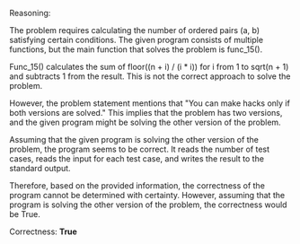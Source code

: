 Reasoning: 

The problem requires calculating the number of ordered pairs (a, b) satisfying certain conditions. The given program consists of multiple functions, but the main function that solves the problem is func_15(). 

Func_15() calculates the sum of floor((n + i) / (i * i)) for i from 1 to sqrt(n + 1) and subtracts 1 from the result. This is not the correct approach to solve the problem.

However, the problem statement mentions that "You can make hacks only if both versions are solved." This implies that the problem has two versions, and the given program might be solving the other version of the problem.

Assuming that the given program is solving the other version of the problem, the program seems to be correct. It reads the number of test cases, reads the input for each test case, and writes the result to the standard output.

Therefore, based on the provided information, the correctness of the program cannot be determined with certainty. However, assuming that the program is solving the other version of the problem, the correctness would be True.

Correctness: **True**